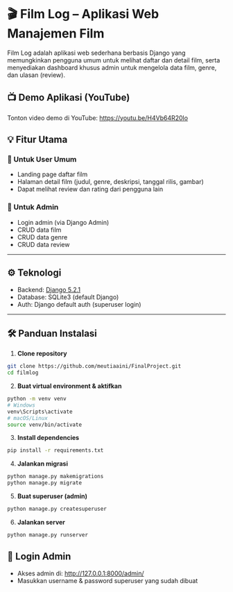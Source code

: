 # 🎬 Film Log – Aplikasi Web Manajemen Film

Film Log adalah aplikasi web sederhana berbasis Django yang memungkinkan pengguna umum untuk melihat daftar dan detail film, serta menyediakan dashboard khusus admin untuk mengelola data film, genre, dan ulasan (review).

## 📺 Demo Aplikasi (YouTube)
Tonton video demo di YouTube: https://youtu.be/H4Vb64R20lo

## 💡 Fitur Utama
### 🎯 Untuk User Umum
- Landing page daftar film
- Halaman detail film (judul, genre, deskripsi, tanggal rilis, gambar)
- Dapat melihat review dan rating dari pengguna lain

### 🔐 Untuk Admin
- Login admin (via Django Admin)
- CRUD data film
- CRUD data genre
- CRUD data review

---

## ⚙️ Teknologi

- Backend: [Django 5.2.1](https://www.djangoproject.com/)
- Database: SQLite3 (default Django)
- Auth: Django default auth (superuser login)

---

## 🛠️ Panduan Instalasi

1. **Clone repository**
```bash
git clone https://github.com/meutiaaini/FinalProject.git
cd filmlog
```

2. **Buat virtual environment & aktifkan**
```bash
python -m venv venv
# Windows
venv\Scripts\activate
# macOS/Linux
source venv/bin/activate
```

3. **Install dependencies**
```bash
pip install -r requirements.txt
```

4. **Jalankan migrasi**
```bash
python manage.py makemigrations
python manage.py migrate
```

5. **Buat superuser (admin)**
```bash
python manage.py createsuperuser
```

6. **Jalankan server**
```bash
python manage.py runserver
```

## 🔑 Login Admin
- Akses admin di: http://127.0.0.1:8000/admin/
- Masukkan username & password superuser yang sudah dibuat


